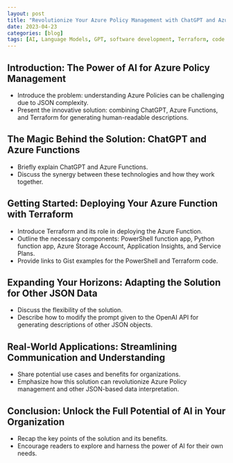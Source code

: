 ```yaml
---
layout: post
title: "Revolutionize Your Azure Policy Management with ChatGPT and Azure Functions"
date: 2023-04-23
categories: [blog]
tags: [AI, Language Models, GPT, software development, Terraform, code validation, error fixing, infrastructure, Azure Functions, OpenAI API, Azure Policies]
---
```


## Introduction: The Power of AI for Azure Policy Management

- Introduce the problem: understanding Azure Policies can be challenging due to JSON complexity.
- Present the innovative solution: combining ChatGPT, Azure Functions, and Terraform for generating human-readable descriptions.

## The Magic Behind the Solution: ChatGPT and Azure Functions

- Briefly explain ChatGPT and Azure Functions.
- Discuss the synergy between these technologies and how they work together.

## Getting Started: Deploying Your Azure Function with Terraform

- Introduce Terraform and its role in deploying the Azure Function.
- Outline the necessary components: PowerShell function app, Python function app, Azure Storage Account, Application Insights, and Service Plans.
- Provide links to Gist examples for the PowerShell and Terraform code.

## Expanding Your Horizons: Adapting the Solution for Other JSON Data

- Discuss the flexibility of the solution.
- Describe how to modify the prompt given to the OpenAI API for generating descriptions of other JSON objects.

## Real-World Applications: Streamlining Communication and Understanding

- Share potential use cases and benefits for organizations.
- Emphasize how this solution can revolutionize Azure Policy management and other JSON-based data interpretation.

## Conclusion: Unlock the Full Potential of AI in Your Organization

- Recap the key points of the solution and its benefits.
- Encourage readers to explore and harness the power of AI for their own needs.
